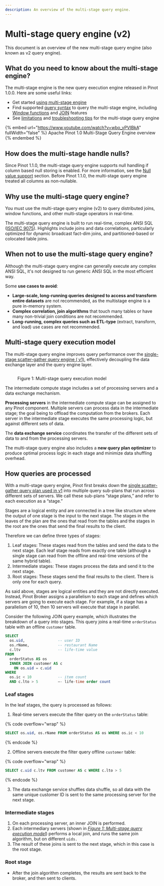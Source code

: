 ```yaml
---
description: An overview of the multi-stage query engine.
---
```


# Multi-stage query engine (v2)

This document is an overview of the new multi-stage query engine (also known as v2 query engine).

## What do you need to know about the multi-stage engine?

The multi-stage engine is the new query execution engine released in Pinot 1.0.0. Here are some useful links:

* Get started [using multi-stage engine](../developers/advanced/v2-multi-stage-query-engine.md)
* Find supported [query syntax](../users/user-guide-query/query-syntax/) to query the multi-stage engine, including [Window functions](../users/user-guide-query/query-syntax/windows-functions.md) and [JOIN](../users/user-guide-query/query-syntax/joins.md) features
* See [limitations](../developers/advanced/troubleshoot-multi-stage-query-engine.md#limitations-of-the-multi-stage-query-engine) and [troubleshooting tips](../developers/advanced/troubleshoot-multi-stage-query-engine.md#troubleshoot-errors) for the multi-stage query engine&#x20;

{% embed url="https://www.youtube.com/watch?v=wbo_vPVIBkA" fullWidth="false" %}
Apache Pinot 1.0 Multi-Stage Query Engine overview
{% endembed %}

## How does the multi-stage handle nulls?
Since Pinot 1.1.0, the multi-stage query engine supports null handling if column based null storing is enabled.
For more information, see the [Null value support](../developers/advanced/null-value-support.md) section.
Before Pinot 1.1.0, the multi-stage query engine treated all columns as non-nullable.

## Why use the multi-stage query engine?

You must use the multi-stage query engine (v2) to query distributed joins, window functions, and other multi-stage operators in real-time.

The multi-stage query engine is built to run real-time, complex ANSI SQL ([ISO/IEC 9075](https://en.wikipedia.org/wiki/ISO/IEC\_9075)). Highlights include joins and data correlations, particularly optimized for dynamic broadcast fact-dim joins, and partitioned-based or colocated table joins.

## When not to use the multi-stage query engine?

Although the multi-stage query engine can generally execute any complex ANSI SQL, it's not designed to run generic ANSI SQL in the most efficient way.&#x20;

Some **use cases to avoid**:

* **Large-scale, long-running queries designed to access and transform entire datasets** are not recommended, as the multistage engine is a pure in-memory system.
* **Complex correlation, join algorithms** that touch many tables or have many non-trivial join conditions are not recommended.
* **Long-running, complex queries such as ETL-type** (extract, transform, and load) use cases are not recommended.

## Multi-stage query execution model

The multi-stage query engine improves query performance over the [single-stage scatter-gather query engine ( v1)](https://docs.pinot.apache.org/reference/single-stage-engine), effectively decoupling the data exchange layer and the query engine layer.

<figure><img src="../.gitbook/assets/Multi-Stage-Query-Engine-2 (2).png" alt=""><figcaption><p>Figure 1: Multi-stage query execution model</p></figcaption></figure>

The intermediate compute stage includes a set of processing servers and a data exchange mechanism.&#x20;

**Processing servers** in the intermediate compute stage can be assigned to any Pinot component. Multiple servers can process data in the intermediate stage; the goal being to offload the computation from the brokers. Each server in the intermediate stage executes the same processing logic, but against different sets of data.&#x20;

The **data exchange service** coordinates the transfer of the different sets of data to and from the processing servers.

The multi-stage query engine also includes a **new query plan optimizer** to produce optimal process logic in each stage and minimize data shuffling overhead.

## How queries are processed

With a multi-stage query engine, Pinot first breaks down the [single scatter-gather query plan used in v1](https://docs.pinot.apache.org/reference/single-stage-engine) into multiple query sub-plans that run across different sets of servers. 
We call these sub-plans “stage plans,” and refer to each execution as a “stage.”

Stages are a logical entity and are connected in a tree like structure where the output of one stage is the input to the
next stage. 
The stages in the leaves of the plan are the ones that read from the tables and the stages in the root are the ones that
send the final results to the client.

Therefore we can define three types of stages:
1. Leaf stages: These stages read from the tables and send the data to the next stage. Each leaf stage reads from
   exactly one table (although a single stage can read from the offline and real-time versions of the same hybrid 
   table).
2. Intermediate stages: These stages process the data and send it to the next stage.
3. Root stages: These stages send the final results to the client. There is only one for each query.

As said above, stages are logical entities and they are not directly executed.
Instead, Pinot Broker assigns a parallelism to each stage and defines which servers are going to execute each stage.
For example, if a stage has a parallelism of 10, then 10 servers will execute that stage in parallel.

Consider the following JOIN query example, which illustrates the breakdown of a query into stages. 
This query joins a real-time `orderStatus` table with an offline `customer` table.

```sql
SELECT 
  os.uid,               -- user ID
  os.rName,             -- restaurant Name
  c.ltv                 -- life-time value
FROM
  orderStatus AS os 
  INNER JOIN customer AS c
    ON os.uid = c.uid
WHERE
  os.ic < 10            -- item count
  AND c.lto > 5         –- life-time order count
```

### Leaf stages

In the leaf stages, the query is processed as follows:

1. Real-time servers execute the filter query on the `orderStatus` table:

{% code overflow="wrap" %}
```sql
SELECT os.uid, os.rName FROM orderStatus AS os WHERE os.ic < 10
```
{% endcode %}

2. Offline servers execute the filter query offline `customer` table:

{% code overflow="wrap" %}
```sql
SELECT c.uid c.ltv FROM customer AS c WHERE c.lto > 5
```
{% endcode %}

3. The data exchange service shuffles data shuffle, so all data with the same unique customer ID is sent to the same processing server for the next stage.

### Intermediate stages

1. On each processing server, an inner JOIN is performed.
2. Each intermediary servers (shown in [_Figure 1: Multi-stage query execution model_](multi-stage-engine.md#multi-stage-query-execution-model)) performs a local join, and
   runs the same join algorithm, but on different `uids.`
3. The result of these joins is sent to the next stage, which in this case is the root stage.

### Root stage

* After the join algorithm completes, the results are sent back to the broker, and then sent to clients.&#x20;
